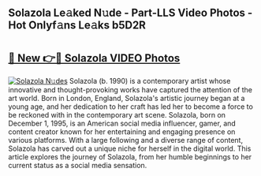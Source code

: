 ## Solazola Le𝚊ked N𝚞de - Part-LLS Video Photos - Hot Onlyf𝚊ns Le𝚊ks b5D2R

# <h2><a href="http://ab32512.deff.icu/?id=Solazola">🔗 New 👉🔴 Solazola VIDEO Photos</a></h2>

[![Solazola N𝚞des](https://i.imgur.com/rIISA9y.gif)](http://ab32512.deff.icu/?id=Solazola)
Solazola (b. 1990) is a contemporary artist whose innovative and thought-provoking works have captured the attention of the art world. Born in London, England, Solazola's artistic journey began at a young age, and her dedication to her craft has led her to become a force to be reckoned with in the contemporary art scene. Solazola, born on December 1, 1995, is an American social media influencer, gamer, and content creator known for her entertaining and engaging presence on various platforms. With a large following and a diverse range of content, Solazola has carved out a unique niche for herself in the digital world. This article explores the journey of Solazola, from her humble beginnings to her current status as a social media sensation.
